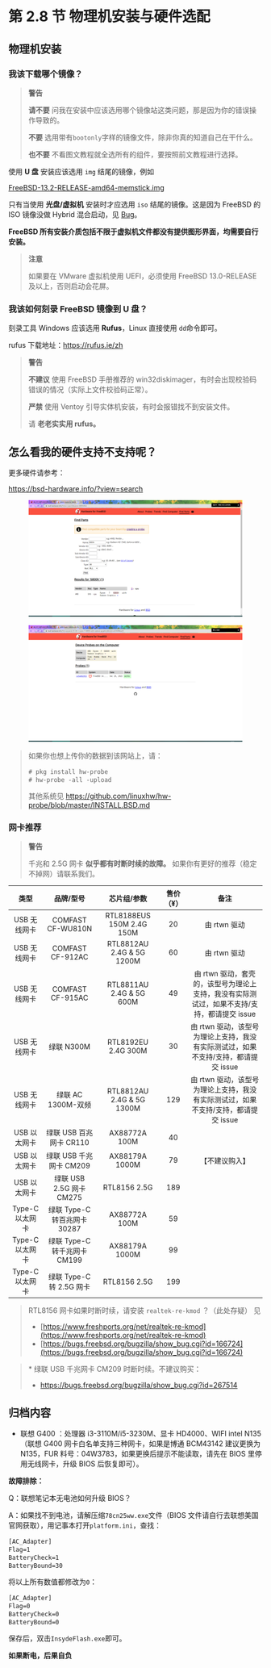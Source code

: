 # 第 2.8 节 物理机安装与硬件选配

## 物理机安装

### 我该下载哪个镜像？

> **警告**
>
> **请不要** 问我在安装中应该选用哪个镜像站这类问题，那是因为你的错误操作导致的。
>
> **不要** 选用带有`bootonly`字样的镜像文件，除非你真的知道自己在干什么。
>
> **也不要** 不看图文教程就全选所有的组件，要按照前文教程进行选择。

使用 **U 盘** 安装应该选用 `img` 结尾的镜像，例如

[FreeBSD-13.2-RELEASE-amd64-memstick.img](https://download.freebsd.org/ftp/releases/amd64/amd64/ISO-IMAGES/13.2/FreeBSD-13.2-RELEASE-amd64-memstick.img)

只有当使用 **光盘/虚拟机** 安装时才应选用 `iso` 结尾的镜像。这是因为 FreeBSD 的 ISO 镜像没做 Hybrid 混合启动，见 [Bug](https://bugs.freebsd.org/bugzilla/show_bug.cgi?id=236786)。

**FreeBSD 所有安装介质包括不限于虚拟机文件都没有提供图形界面，均需要自行安装。**

> **注意**
>
> 如果要在 VMware 虚拟机使用 UEFI，必须使用 FreeBSD 13.0-RELEASE 及以上，否则启动会花屏。

### 我该如何刻录 FreeBSD 镜像到 U 盘？

刻录工具 Windows 应该选用 **Rufus**，Linux 直接使用 `dd`命令即可。

rufus 下载地址：<https://rufus.ie/zh>

> **警告**
>
> **不建议** 使用 FreeBSD 手册推荐的 win32diskimager，有时会出现校验码错误的情况（实际上文件校验码正常）。
>
> **严禁** 使用 Ventoy 引导实体机安装，有时会报错找不到安装文件。
>
> 请 **老老实实用 rufus。**

## 怎么看我的硬件支持不支持呢？

更多硬件请参考：

<https://bsd-hardware.info/?view=search>

<figure><img src="../.gitbook/assets/h1.png" alt=""><figcaption></figcaption></figure>

<figure><img src="../.gitbook/assets/h2.png" alt=""><figcaption></figcaption></figure>

> 如果你也想上传你的数据到该网站上，请：
>
> ```
> # pkg install hw-probe
> # hw-probe -all -upload
> ```
>
> 其他系统见 <https://github.com/linuxhw/hw-probe/blob/master/INSTALL.BSD.md>

### 网卡推荐

> **警告**
>
> 千兆和 2.5G 网卡 **似乎都有时断时续的故障。** 如果你有更好的推荐（稳定不掉网）请联系我们。

|      类型       |                品牌/型号                 |     芯片组/参数      | 售价（¥） |备注|
| :-------------: | :--------------------------------------: | :------------------: | :-------: |:-------: |
|  USB 无线网卡   |            COMFAST CF-WU810N             | RTL8188EUS 150M 2.4G 150M |    20     |由 rtwn 驱动|
|  USB 无线网卡    | COMFAST CF-912AC                     | RTL8812AU  2.4G & 5G 1200M|       60  |由 rtwn 驱动|
|USB 无线网卡    | COMFAST CF-915AC                     | RTL8811AU 2.4G & 5G 600M|      49  |由 rtwn 驱动，套壳的，该型号为理论上支持，我没有实际测试过，如果不支持/支持，都请提交 issue|
| USB 无线网卡    |    绿联 N300M                            | RTL8192EU 2.4G 300M|         30 |由 rtwn 驱动，该型号为理论上支持，我没有实际测试过，如果不支持/支持，都请提交 issue|
| USB 无线网卡    |    绿联 AC 1300M-双频                  | RTL8812AU   2.4G & 5G 1300M|       129 |由 rtwn 驱动，该型号为理论上支持，我没有实际测试过，如果不支持/支持，都请提交 issue|
|  USB 以太网卡   |         绿联 USB 百兆网卡 CR110          |    AX88772A 100M     |    40     |  |
|  USB 以太网卡   | 绿联 USB 千兆网卡 CM209|    AX88179A 1000M    |    79     | 【不建议购入】  |
|  USB 以太网卡   |         绿联 USB 2.5G 网卡 CM275         |     RTL8156 2.5G     |    189    |  |
| Type-C 以太网卡 |       绿联 Type-C 转百兆网卡 30287       |    AX88772A 100M     |    59     |  |
| Type-C 以太网卡 |       绿联 Type-C 转千兆网卡 CM199       |    AX88179A 1000M    |    99     |  |
| Type-C 以太网卡 |         绿联 Type-C 转 2.5G 网卡         |     RTL8156 2.5G     |    199    |  |

> RTL8156 网卡如果时断时续，请安装 `realtek-re-kmod` ？（此处存疑） 见
>
> - [https://www.freshports.org/net/realtek-re-kmod](https://www.freshports.org/net/realtek-re-kmod)
> - [https://bugs.freebsd.org/bugzilla/show_bug.cgi?id=166724](https://bugs.freebsd.org/bugzilla/show_bug.cgi?id=166724)

> \* 绿联 USB 千兆网卡 CM209 时断时续。不建议购买：
>
> - <https://bugs.freebsd.org/bugzilla/show_bug.cgi?id=267514>

## 归档内容


- 联想 G400 ：处理器 i3-3110M/i5-3230M、显卡 HD4000、WIFI intel N135（联想 G400 网卡白名单支持三种网卡，如果是博通 BCM43142 建议更换为 N135，FUR 料号：04W3783，如果更换后提示不能读取，请先在 BIOS 里停用无线网卡，升级 BIOS 后恢复即可）。

**故障排除：**

Q：联想笔记本无电池如何升级 BIOS？

A：如果找不到电池，请解压缩`78cn25ww.exe`文件（BIOS 文件请自行去联想美国官网获取），用记事本打开`platform.ini`，查找：

```
[AC_Adapter]
Flag=1
BatteryCheck=1
BatteryBound=30
```

将以上所有数值都修改为`0`：

```
[AC_Adapter]
Flag=0
BatteryCheck=0
BatteryBound=0
```

保存后，双击`InsydeFlash.exe`即可。

**如果断电，后果自负**
